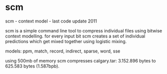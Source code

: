 # scm
scm - context model - last code update 2011

scm is a simple command line tool to compress individual files using bitwise context modelling.
for every input bit scm creates a set of individual predictions which get mixed together using logistic mixing.

models: ppm, match, record, indirect, sparse, word, sse

using 500mb of memory scm compresses calgary.tar: 3.152.896 bytes to 625.583 bytes (1.587bpb).
